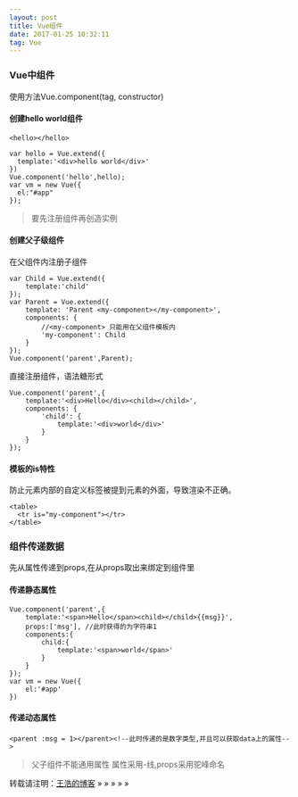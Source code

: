 ```yaml
---
layout: post
title: Vue组件
date: 2017-01-25 10:32:11 
tag: Vue
---
```


### Vue中组件
 
使用方法Vue.component(tag, constructor)

#### 创建hello world组件

```
<hello></hello>
```

```
var hello = Vue.extend({
  template:'<div>hello world</div>'
})
Vue.component('hello',hello);
var vm = new Vue({
  el:"#app"
});
```

> 要先注册组件再创造实例

#### 创建父子级组件


在父组件内注册子组件

```
var Child = Vue.extend({
    template:'child'
});
var Parent = Vue.extend({
    template: 'Parent <my-component></my-component>',
    components: {
        //<my-component> 只能用在父组件模板内
        'my-component': Child
    }
});
Vue.component('parent',Parent);
```

直接注册组件，语法糖形式

```
Vue.component('parent',{
    template:'<div>Hello</div><child></child>',
    components: {
        'child': {
            template:'<div>world</div>'
        }
    }
});
```


#### 模板的is特性

防止元素内部的自定义标签被提到元素的外面，导致渲染不正确。

```
<table>
  <tr is="my-component"></tr>
</table>
```

### 组件传递数据

先从属性传递到props,在从props取出来绑定到组件里

#### 传递静态属性
```
Vue.component('parent',{
    template:'<span>Hello</span><child></child>{{msg}}',
    props:['msg'], //此时获得的为字符串1
    components:{
        child:{
            template:'<span>world</span>'
        }
    }
});
var vm = new Vue({
    el:'#app'
})
```

#### 传递动态属性 

```
<parent :msg = 1></parent><!--此时传递的是数字类型,并且可以获取data上的属性-->
```

> 父子组件不能通用属性 属性采用-线,props采用驼峰命名






      


转载请注明：[王浩的博客](http:wanghaoweb.github.io) » » » » » 
